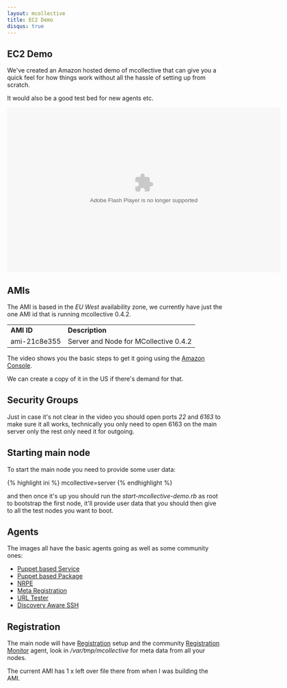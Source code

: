 ```yaml
---
layout: mcollective
title: EC2 Demo
disqus: true
---
```

[Amazon Console]: https://console.aws.amazon.com/ec2/
[Puppet based Service]: http://code.google.com/p/mcollective-plugins/wiki/AgentService
[Puppet based Package]: http://code.google.com/p/mcollective-plugins/wiki/AgentPuppetPackage
[NRPE]: http://code.google.com/p/mcollective-plugins/wiki/AgentNRPE
[Meta Registration]: http://code.google.com/p/mcollective-plugins/wiki/RegistrationMetaData
[URL Tester]: http://code.google.com/p/mcollective-plugins/wiki/AgentUrltest
[Discovery Aware SSH]: http://code.google.com/p/mcollective-plugins/wiki/UtilitiesSSH
[Registration]: /reference/registration.html
[Registration Monitor]: http://code.google.com/p/mcollective-plugins/wiki/AgentRegistrationMonitor

EC2 Demo
--------
We've created an Amazon hosted demo of mcollective that can give you a quick feel 
for how things work without all the hassle of setting up from scratch.

It would also be a good test bed for new agents etc.

<embed src="http://blip.tv/play/hfMOgfSIRgA" type="application/x-shockwave-flash" width="640" 
height="385" allowscriptaccess="always" allowfullscreen="true"></embed>

AMIs
----
The AMI is based in the *EU West* availability zone, we currently have just the one 
AMI id that is running mcollective 0.4.2.

<table>
	<tr><td><b>AMI ID</b></td><td><b>Description</b></td></tr>
	<tr><td>ami-21c8e355</td><td>Server and Node for MCollective 0.4.2</td></tr>
</table>

The video shows you the basic steps to get it going using the [Amazon Console][].

We can create a copy of it in the US if there's demand for that.

Security Groups 
---------------
Just in case it's not clear in the video you should open ports *22* and *6163* to make 
sure it all works, technically you only need to open 6163 on the main server only the 
rest only need it for outgoing.

Starting main node
------------------
To start the main node you need to provide some user data:

{% highlight ini %}
    mcollective=server
{% endhighlight %}

and then once it's up you should run the *start-mcollective-demo.rb* 
as root to bootstrap the first node, it'll provide user data that you should then give 
to all the test nodes you want to boot.

Agents 
------
The images all have the basic agents going as well as some community ones:

 * [Puppet based Service][]
 * [Puppet based Package][]
 * [NRPE][]
 * [Meta Registration][]
 * [URL Tester][]
 * [Discovery Aware SSH][]

Registration
------------
The main node will have [Registration] setup and the community [Registration Monitor] agent, 
look in */var/tmp/mcollective* for meta data from all your nodes.

The current AMI has 1 x left over file there from when I was building the AMI.
